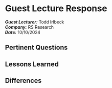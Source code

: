 # Guest Lecture Response
***Guest Lecturer:*** Todd Irlbeck<br>
***Company:*** RS Research<br>
***Date:*** 10/10/2024<br>

## Pertinent Questions


## Lessons Learned



## Differences

